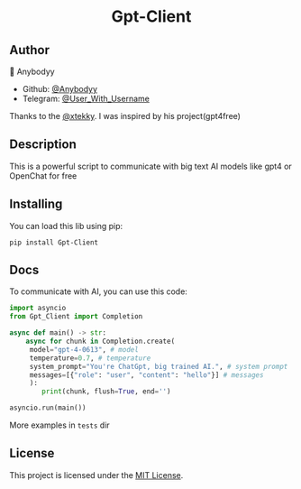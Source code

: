 <h1 align="center">Gpt-Client</h1>

## Author
👤 Anybodyy

* Github: [@Anybodyy](https://github.com/anybodyy)
* Telegram: [@User_With_Username](t.me/RealAnybody)

Thanks to the [@xtekky](https://github.com/xtekky). I was inspired by his project(gpt4free)

## Description
This is a powerful script to communicate with big text AI models like gpt4 or OpenChat for free

## Installing
You can load this lib using pip:
```shell
pip install Gpt-Client
```

## Docs
To communicate with AI, you can use this code:
```python
import asyncio
from Gpt_Client import Completion

async def main() -> str:
    async for chunk in Completion.create(
     model="gpt-4-0613", # model
     temperature=0.7, # temperature
     system_prompt="You're ChatGpt, big trained AI.", # system prompt
     messages=[{"role": "user", "content": "hello"}] # messages
     ):
        print(chunk, flush=True, end='')

asyncio.run(main())
```
More examples in `tests` dir

## License
This project is licensed under the [MIT License](LICENSE).
